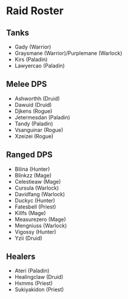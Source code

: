 # Raid Roster

## Tanks

- Gady (Warrior)
- Graysmane (Warrior)/Purplemane (Warlock)
- Kirs (Paladin)
- Lawyercao (Paladin)

## Melee DPS

- Ashworthh (Druid)
- Dawuid (Druid)
- Djkens (Rogue)
- Jetermesdan (Paladin)
- Tandy (Paladin)
- Vsanguinar (Rogue)
- Xzeizei (Rogue)

## Ranged DPS

- Bilina (Hunter)
- Blinkzz (Mage)
- Celestieaw (Mage)
- Cursula (Warlock)
- Davidfang (Warlock)
- Duckyc (Hunter)
- Fatesbell (Priest)
- Killfs (Mage)
- Measurezero (Mage)
- Mengniuss (Warlock)
- Vigossy (Hunter)
- Yzii (Druid)

## Healers

- Ateri (Paladin)
- Healingclaw (Druid)
- Hxmms (Priest)
- Sukiyakidon (Priest)
